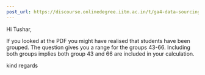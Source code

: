 ```yaml
---
post_url: https://discourse.onlinedegree.iitm.ac.in/t/ga4-data-sourcing-discussion-thread-tds-jan-2025/165959/56
---
```

Hi Tushar,

If you looked at the PDF you might have realised that students have been grouped. The question gives you a range for the groups 43-66. Including both groups implies both group 43 and 66 are included in your calculation.

kind regards